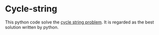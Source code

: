 # Cycle-string
This python code solve the [cycle string problem](https://www.hackerearth.com/problem/algorithm/cycle-string/). It is regarded as the best solution written by python.
